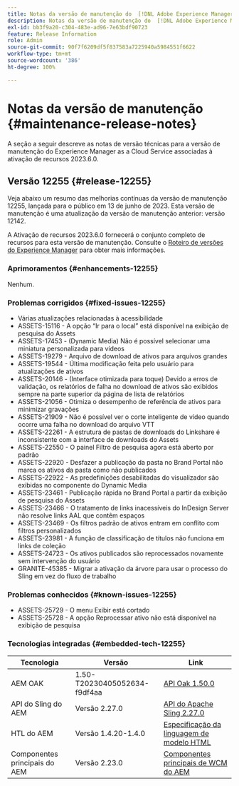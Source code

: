 ```yaml
---
title: Notas da versão de manutenção do  [!DNL Adobe Experience Manager]  as a Cloud Service associada à ativação de recurso 2023.6.0.
description: Notas da versão de manutenção do  [!DNL Adobe Experience Manager]  as a Cloud Service associada à ativação de recurso 2023.6.0.
exl-id: bb3f9a20-c304-483e-ad96-7e63bdf90723
feature: Release Information
role: Admin
source-git-commit: 90f7f6209df5f837583a7225940a5984551f6622
workflow-type: tm+mt
source-wordcount: '386'
ht-degree: 100%

---
```


# Notas da versão de manutenção {#maintenance-release-notes}

A seção a seguir descreve as notas de versão técnicas para a versão de manutenção do Experience Manager as a Cloud Service associadas à ativação de recursos 2023.6.0.

## Versão 12255 {#release-12255}

Veja abaixo um resumo das melhorias contínuas da versão de manutenção 12255, lançada para o público em 13 de junho de 2023. Esta versão de manutenção é uma atualização da versão de manutenção anterior: versão 12142.

A Ativação de recursos 2023.6.0 fornecerá o conjunto completo de recursos para esta versão de manutenção. Consulte o [Roteiro de versões do Experience Manager](https://experienceleague.adobe.com/docs/experience-manager-release-information/aem-release-updates/update-releases-roadmap.html?lang=pt-BR) para obter mais informações.

### Aprimoramentos {#enhancements-12255}

Nenhum.

### Problemas corrigidos {#fixed-issues-12255}

- Várias atualizações relacionadas à acessibilidade
- ASSETS-15116 - A opção “Ir para o local” está disponível na exibição de pesquisa do Assets
- ASSETS-17453 - (Dynamic Media) Não é possível selecionar uma miniatura personalizada para vídeos
- ASSETS-19279 - Arquivo de download de ativos para arquivos grandes
- ASSETS-19544 - Última modificação feita pelo usuário para atualizações de ativos
- ASSETS-20146 - (Interface otimizada para toque) Devido a erros de validação, os relatórios de falha no download de ativos são exibidos sempre na parte superior da página de lista de relatórios
- ASSETS-21056 - Otimiza o desempenho de referência de ativos para minimizar gravações
- ASSETS-21909 - Não é possível ver o corte inteligente de vídeo quando ocorre uma falha no download do arquivo VTT
- ASSETS-22261 - A estrutura de pastas de downloads do Linkshare é inconsistente com a interface de downloads do Assets
- ASSETS-22550 - O painel Filtro de pesquisa agora está aberto por padrão
- ASSETS-22920 - Desfazer a publicação da pasta no Brand Portal não marca os ativos da pasta como não publicados
- ASSETS-22922 - As predefinições desabilitadas do visualizador são exibidas no componente do Dynamic Media
- ASSETS-23461 - Publicação rápida no Brand Portal a partir da exibição de pesquisa do Assets
- ASSETS-23466 - O tratamento de links inacessíveis do InDesign Server não resolve links AAL que contêm espaços
- ASSETS-23469 - Os filtros padrão de ativos entram em conflito com filtros personalizados
- ASSETS-23981 - A função de classificação de títulos não funciona em links de coleção
- ASSETS-24723 - Os ativos publicados são reprocessados novamente sem intervenção do usuário
- GRANITE-45385 - Migrar a ativação da árvore para usar o processo do Sling em vez do fluxo de trabalho

### Problemas conhecidos {#known-issues-12255}

- ASSETS-25729 - O menu Exibir está cortado
- ASSETS-25728 - A opção Reprocessar ativo não está disponível na exibição de pesquisa

### Tecnologias integradas {#embedded-tech-12255}

| Tecnologia | Versão | Link |
|---|---|---|
| AEM OAK | 1.50-T20230405052634-f9df4aa | [API Oak 1.50.0](https://www.javadoc.io/doc/org.apache.jackrabbit/oak-api/1.50.0/index.html) |
| API do Sling do AEM | Versão 2.27.0 | [API do Apache Sling 2.27.0](https://www.javadoc.io/doc/org.apache.sling/org.apache.sling.api/latest/index.html) |
| HTL do AEM | Versão 1.4.20-1.4.0 | [Especificação da linguagem de modelo HTML](https://github.com/adobe/htl-spec) |
| Componentes principais do AEM | Versão 2.23.0 | [Componentes principais de WCM do AEM](https://github.com/adobe/aem-core-wcm-components) |
